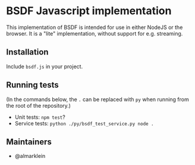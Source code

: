 # BSDF Javascript implementation

This implementation of BSDF is intended for use in either NodeJS or the browser.
It is a "lite" implementation, without support for e.g. streaming.

## Installation

Include `bsdf.js` in your project.


## Running tests

(In the commands below, the `.` can be replaced with `py` when running from
the root of the repository.)

* Unit tests: `npm test`?
* Service tests: `python ./py/bsdf_test_service.py node .`


## Maintainers

* @almarklein
